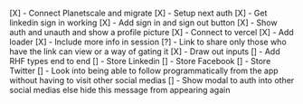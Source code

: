 [X] - Connect Planetscale and migrate
[X] - Setup next auth
[X] - Get linkedin sign in working
[X] - Add sign in and sign out button
[X] - Show auth and unauth and show a profile picture
[X] - Connect to vercel
[X] - Add loader
[X] - Include more info in session
[?] - Link to share only those who have the link can view or a way of gating it
[X] - Draw out inputs
[] - Add RHF types end to end
[] - Store Linkedin
[] - Store Facebook
[] - Store Twitter
[] - Look into being able to follow programmatically from the app without having to visit other social medias
[] - Show modal to auth into other social medias else hide this message from appearing again
